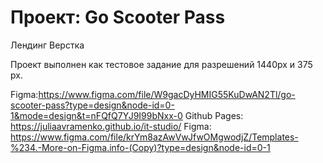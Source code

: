 # Проект: Go Scooter Pass
Лендинг 
Верстка

Проект выполнен как тестовое задание для разрешений 1440px и 375 px.

Figma:https://www.figma.com/file/W9gacDyHMIG55KuDwAN2Tl/go-scooter-pass?type=design&node-id=0-1&mode=design&t=nFQfQ7YJ9I99bNxx-0
Github Pages: https://juliaavramenko.github.io/it-studio/
Figma: https://www.figma.com/file/krYm8azAwVwJfwOMgwodjZ/Templates-%234.-More-on-Figma.info-(Copy)?type=design&node-id=0-1

